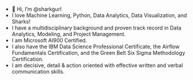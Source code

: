 - 👋 Hi, I’m @sharkgurl
- I love Machine Learning, Python, Data Analytics, Data Visualization, and Sharks!
- I have a multidisciplinary background and proven track record in Data Analytics, Modeling, and Project Management.
- I am Microsoft AI900 Certified.
- I also have the IBM Data Science Professional Certificate, the Airflow Fundamentals Certification, and the Green Belt Six Sigma Methodology Certification.
- I am decisive, detail & action oriented with effective written and verbal communication skills.

<!---
sharkgurl/sharkgurl is a ✨ special ✨ repository because its `README.md` (this file) appears on your GitHub profile.
You can click the Preview link to take a look at your changes.
--->
